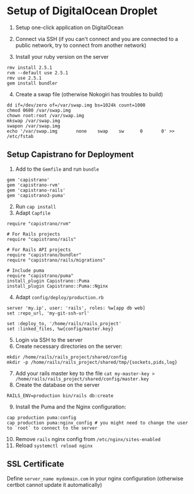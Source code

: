 # Setup of DigitalOcean Droplet

1. Setup one-click application on DigitalOcean
2. Connect via SSH (if you can't connect and you are connected to a public network, try to connect from another network)

3. Install your ruby version on the server

  ```
  rmv install 2.5.1
  rvm --default use 2.5.1
  rmv use 2.5.1
  gem install bundler
  ```

4. Create a swap file (otherwise Nokogiri has troubles to build)

  ```
  dd if=/dev/zero of=/var/swap.img bs=1024k count=1000
  chmod 0600 /var/swap.img
  chown root:root /var/swap.img
  mkswap /var/swap.img
  swapon /var/swap.img
  echo '/var/swap.img       none    swap    sw      0       0' >> /etc/fstab
  ```

## Setup Capistrano for Deployment

1. Add to the `Gemfile` and run `bundle`

  ```
  gem 'capistrano'
  gem 'capistrano-rvm'
  gem 'capistrano-rails'
  gem 'capistrano3-puma'
  ```

2. Run `cap install`
3. Adapt `Capfile`

  ```
  require "capistrano/rvm"

  # For Rails projects
  require "capistrano/rails"

  # For Rails API projects
  require "capistrano/bundler"
  require "capistrano/rails/migrations"

  # Include puma
  require "capistrano/puma"
  install_plugin Capistrano::Puma
  install_plugin Capistrano::Puma::Nginx
  ```

4. Adapt `config/deploy/production.rb`

  ```
  server 'my.ip', user: 'rails', roles: %w[app db web]
  set :repo_url, 'my-git-ssh-url'

  set :deploy_to, '/home/rails/rails_project'
  set :linked_files, %w{config/master.key}
  ```

5. Login via SSH to the server
6. Create necessary directories on the server:

  ```
  mkdir /home/rails/rails_project/shared/config
  mkdir -p /home/rails/rails_project/shared/tmp/{sockets,pids,log}
  ```

7. Add your rails master key to the file `cat my-master-key > /home/rails/rails_project/shared/config/master.key`
8. Create the database on the server

  ```
  RAILS_ENV=production bin/rails db:create
  ```

9. Install the Puma and the Nginx configuration:

  ```
  cap production puma:config
  cap production puma:nginx_config # you might need to change the user to `root` to connect to the server
  ```

10. Remove `rails` nginx config from `/etc/nginx/sites-enabled`
11. Reload `systemctl reload nginx`

## SSL Certificate

Define `server_name mydomain.com` in your nginx configuration (otherwise certbot cannot update it automatically)
